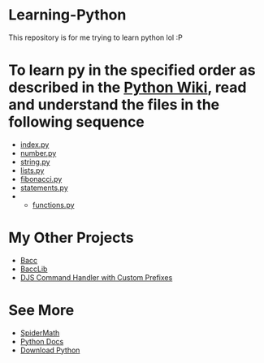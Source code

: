 # Learning-Python
This repository is for me trying to learn python lol :P

# To learn py in the specified order as described in the [Python Wiki](https://docs.python.org/3/tutorial/), read and understand the files in the following sequence
- [index.py](https://github.com/AaryanKhClasses/Learning-Python/blob/main/index.py)
- [number.py](https://github.com/AaryanKhClasses/Learning-Python/blob/main/number.py)
- [string.py](https://github.com/AaryanKhClasses/Learning-Python/blob/main/string.py)
- [lists.py](https://github.com/AaryanKhClasses/Learning-Python/blob/main/lists.py)
- [fibonacci.py](https://github.com/AaryanKhClasses/Learning-Python/blob/main/fibonacci.py)
- [statements.py](https://github.com/AaryanKhClasses/Learning-Python/blob/main/statements.py)
- - [functions.py](https://github.com/AaryanKhClasses/Learning-Python/blob/main/functions.py)

# My Other Projects
- [Bacc](https://github.com/AaryanKhClasses/Bacc)
- [BaccLib](https://github.com/AaryanKhClasses/BaccLib)
- [DJS Command Handler with Custom Prefixes](https://github.com/AaryanKhClasses/a)

# See More
- [SpiderMath](https://github.com/SpiderMath)
- [Python Docs](https://docs.python.org/3/tutorial/)
- [Download Python](https://python.org/)
